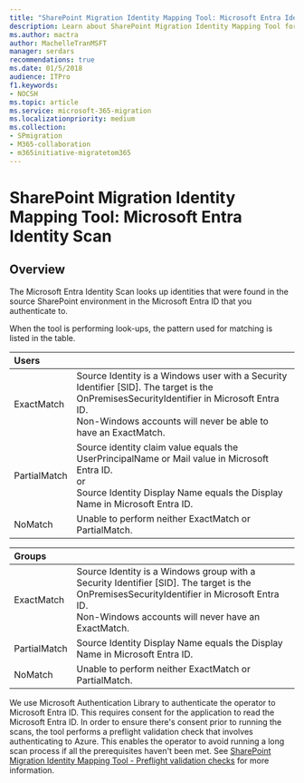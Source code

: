 ```yaml
---
title: "SharePoint Migration Identity Mapping Tool: Microsoft Entra Identity Scan"
description: Learn about SharePoint Migration Identity Mapping Tool for Microsoft Entra Identity Scan.
ms.author: mactra
author: MachelleTranMSFT
manager: serdars
recommendations: true
ms.date: 01/5/2018
audience: ITPro
f1.keywords:
- NOCSH
ms.topic: article
ms.service: microsoft-365-migration
ms.localizationpriority: medium
ms.collection:
- SPmigration
- M365-collaboration
- m365initiative-migratetom365
---
```


# SharePoint Migration Identity Mapping Tool: Microsoft Entra Identity Scan

## Overview

The Microsoft Entra Identity Scan looks up identities that were found in the source SharePoint environment in the Microsoft Entra ID that you authenticate to.
  
When the tool is performing look-ups, the pattern used for matching is listed in the table.
  
| Users |&nbsp;  |
|:-----|:-----|
|ExactMatch  <br/> |Source Identity is a Windows user with a Security Identifier [SID]. The target is the OnPremisesSecurityIdentifier in Microsoft Entra ID.  <br/> Non-Windows accounts will never be able to have an ExactMatch.  <br/> |
|PartialMatch  <br/> |Source identity claim value equals the UserPrincipalName or Mail value in Microsoft Entra ID.  <br/> or  <br/> Source Identity Display Name equals the Display Name in Microsoft Entra ID.  <br/> |
|NoMatch  <br/> |Unable to perform neither ExactMatch or PartialMatch.  <br/> |
   
| Groups |&nbsp;  |
|:-----|:-----|
|ExactMatch  <br/> |Source Identity is a Windows group with a Security Identifier [SID]. The target is the OnPremisesSecurityIdentifier in Microsoft Entra ID.  <br/> Non-Windows accounts will never have an ExactMatch.  <br/> |
|PartialMatch  <br/> |Source Identity Display Name equals the Display Name in Microsoft Entra ID.  <br/> |
|NoMatch  <br/> |Unable to perform neither ExactMatch or PartialMatch.  <br/> |
   
We use Microsoft Authentication Library to authenticate the operator to Microsoft Entra ID. This requires consent for the application to read the Microsoft Entra ID. In order to ensure there's consent prior to running the scans, the tool performs a preflight validation check that involves authenticating to Azure. This enables the operator to avoid running a long scan process if all the prerequisites haven't been met. See [SharePoint Migration Identity Mapping Tool - Preflight validation checks](./sharepoint-migration-identity-mapping-tool.md#preflight-validation-checks) for more information.
